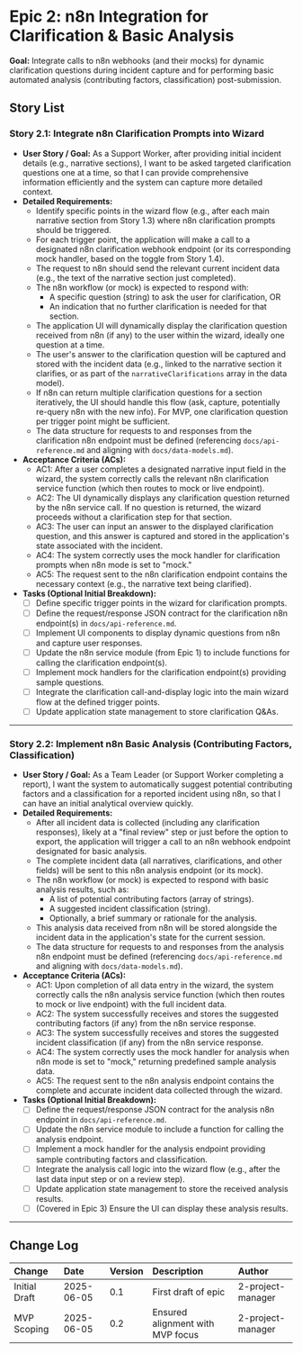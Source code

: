 # Epic 2: n8n Integration for Clarification & Basic Analysis

**Goal:** Integrate calls to n8n webhooks (and their mocks) for dynamic clarification questions during incident capture and for performing basic automated analysis (contributing factors, classification) post-submission.

## Story List

### Story 2.1: Integrate n8n Clarification Prompts into Wizard

- **User Story / Goal:** As a Support Worker, after providing initial incident details (e.g., narrative sections), I want to be asked targeted clarification questions one at a time, so that I can provide comprehensive information efficiently and the system can capture more detailed context.
- **Detailed Requirements:**
  - Identify specific points in the wizard flow (e.g., after each main narrative section from Story 1.3) where n8n clarification prompts should be triggered.
  - For each trigger point, the application will make a call to a designated n8n clarification webhook endpoint (or its corresponding mock handler, based on the toggle from Story 1.4).
  - The request to n8n should send the relevant current incident data (e.g., the text of the narrative section just completed).
  - The n8n workflow (or mock) is expected to respond with:
    - A specific question (string) to ask the user for clarification, OR
    - An indication that no further clarification is needed for that section.
  - The application UI will dynamically display the clarification question received from n8n (if any) to the user within the wizard, ideally one question at a time.
  - The user's answer to the clarification question will be captured and stored with the incident data (e.g., linked to the narrative section it clarifies, or as part of the `narrativeClarifications` array in the data model).
  - If n8n can return multiple clarification questions for a section iteratively, the UI should handle this flow (ask, capture, potentially re-query n8n with the new info). For MVP, one clarification question per trigger point might be sufficient.
  - The data structure for requests to and responses from the clarification n8n endpoint must be defined (referencing `docs/api-reference.md` and aligning with `docs/data-models.md`).
- **Acceptance Criteria (ACs):**
  - AC1: After a user completes a designated narrative input field in the wizard, the system correctly calls the relevant n8n clarification service function (which then routes to mock or live endpoint).
  - AC2: The UI dynamically displays any clarification question returned by the n8n service call. If no question is returned, the wizard proceeds without a clarification step for that section.
  - AC3: The user can input an answer to the displayed clarification question, and this answer is captured and stored in the application's state associated with the incident.
  - AC4: The system correctly uses the mock handler for clarification prompts when n8n mode is set to "mock."
  - AC5: The request sent to the n8n clarification endpoint contains the necessary context (e.g., the narrative text being clarified).
- **Tasks (Optional Initial Breakdown):**
  - [ ] Define specific trigger points in the wizard for clarification prompts.
  - [ ] Define the request/response JSON contract for the clarification n8n endpoint(s) in `docs/api-reference.md`.
  - [ ] Implement UI components to display dynamic questions from n8n and capture user responses.
  - [ ] Update the n8n service module (from Epic 1) to include functions for calling the clarification endpoint(s).
  - [ ] Implement mock handlers for the clarification endpoint(s) providing sample questions.
  - [ ] Integrate the clarification call-and-display logic into the main wizard flow at the defined trigger points.
  - [ ] Update application state management to store clarification Q&As.

---

### Story 2.2: Implement n8n Basic Analysis (Contributing Factors, Classification)

- **User Story / Goal:** As a Team Leader (or Support Worker completing a report), I want the system to automatically suggest potential contributing factors and a classification for a reported incident using n8n, so that I can have an initial analytical overview quickly.
- **Detailed Requirements:**
  - After all incident data is collected (including any clarification responses), likely at a "final review" step or just before the option to export, the application will trigger a call to an n8n webhook endpoint designated for basic analysis.
  - The complete incident data (all narratives, clarifications, and other fields) will be sent to this n8n analysis endpoint (or its mock).
  - The n8n workflow (or mock) is expected to respond with basic analysis results, such as:
    - A list of potential contributing factors (array of strings).
    - A suggested incident classification (string).
    - Optionally, a brief summary or rationale for the analysis.
  - This analysis data received from n8n will be stored alongside the incident data in the application's state for the current session.
  - The data structure for requests to and responses from the analysis n8n endpoint must be defined (referencing `docs/api-reference.md` and aligning with `docs/data-models.md`).
- **Acceptance Criteria (ACs):**
  - AC1: Upon completion of all data entry in the wizard, the system correctly calls the n8n analysis service function (which then routes to mock or live endpoint) with the full incident data.
  - AC2: The system successfully receives and stores the suggested contributing factors (if any) from the n8n service response.
  - AC3: The system successfully receives and stores the suggested incident classification (if any) from the n8n service response.
  - AC4: The system correctly uses the mock handler for analysis when n8n mode is set to "mock," returning predefined sample analysis data.
  - AC5: The request sent to the n8n analysis endpoint contains the complete and accurate incident data collected through the wizard.
- **Tasks (Optional Initial Breakdown):**
  - [ ] Define the request/response JSON contract for the analysis n8n endpoint in `docs/api-reference.md`.
  - [ ] Update the n8n service module to include a function for calling the analysis endpoint.
  - [ ] Implement a mock handler for the analysis endpoint providing sample contributing factors and classification.
  - [ ] Integrate the analysis call logic into the wizard flow (e.g., after the last data input step or on a review step).
  - [ ] Update application state management to store the received analysis results.
  - [ ] (Covered in Epic 3) Ensure the UI can display these analysis results.

---

## Change Log

| Change        | Date       | Version | Description                      | Author            |
| :------------ | :--------- | :------ | :------------------------------- | :---------------- |
| Initial Draft | 2025-06-05 | 0.1     | First draft of epic              | 2-project-manager |
| MVP Scoping   | 2025-06-05 | 0.2     | Ensured alignment with MVP focus | 2-project-manager |
